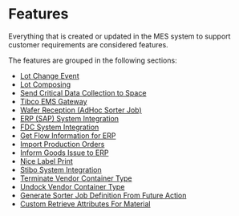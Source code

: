 # Features

Everything that is created or updated in the MES system to support customer requirements are considered features.

The features are grouped in the following sections:
* [Lot Change Event](/cmf.custom.help/techspec>features>custom_lot_change_event)
* [Lot Composing](/cmf.custom.help/techspec>features>custom_lot_composing)
* [Send Critical Data Collection to Space](/cmf.custom.help/techspec>features>custom_send_mes_critical_data_collection_to_space)
* [Tibco EMS Gateway](/cmf.custom.help/techspec>features>custom_tibco_ems_gateway)
* [Wafer Reception (AdHoc Sorter Job)](/cmf.custom.help/techspec>features>custom_wafer_reception)
* [ERP (SAP) System Integration](/cmf.custom.help/techspec>features>customerpsystemintegration)
* [FDC System Integration](/cmf.custom.help/techspec>features>customfdcsystemintegration)
* [Get Flow Information for ERP](/cmf.custom.help/techspec>features>customgetflowinformationforerp)
* [Import Production Orders](/cmf.custom.help/techspec>features>customimportproductionorders)
* [Inform Goods Issue to ERP](/cmf.custom.help/techspec>features>custominformgoodsissuetoerp)
* [Nice Label Print](/cmf.custom.help/techspec>features>customnicelabelprintfeature)
* [Stibo System Integration](/cmf.custom.help/techspec>features>customstibosystemintegration)
* [Terminate Vendor Container Type](/cmf.custom.help/techspec>features>customterminatevendorcontainertype)
* [Undock Vendor Container Type](/cmf.custom.help/techspec>features>customundockvendorcontainertype)
* [Generate Sorter Job Definition From Future Action](/cmf.custom.help/techspec>features>generatesorterjobdefinitionfromfutureaction)
* [Custom Retrieve Attributes For Material](/cmf.custom.help/techspec>features>customretrieveattributesformaterial)


